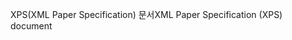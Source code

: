 <span data-ttu-id="b5b04-101">XPS(XML Paper Specification) 문서</span><span class="sxs-lookup"><span data-stu-id="b5b04-101">XML Paper Specification (XPS) document</span></span>
